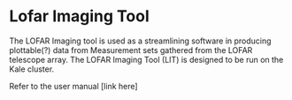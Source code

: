 # Lofar Imaging Tool

The LOFAR Imaging tool is used as a streamlining software in producing plottable(?) data from Measurement sets gathered from the LOFAR telescope array.
The LOFAR Imaging Tool (LIT) is designed to be run on the Kale cluster.

Refer to the user manual [link here]
